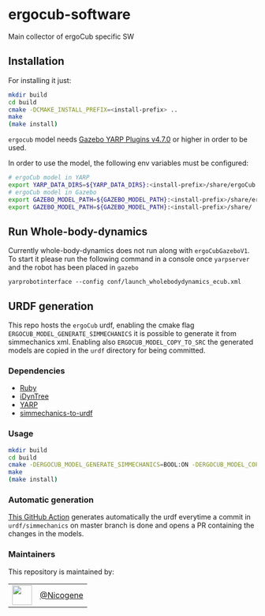 # ergocub-software
Main collector of ergoCub specific SW

## Installation

For installing it just:
```sh
mkdir build
cd build
cmake -DCMAKE_INSTALL_PREFIX=<install-prefix> ..
make
(make install)
```
`ergocub` model needs [Gazebo YARP Plugins v4.7.0](https://github.com/robotology/gazebo-yarp-plugins/releases/tag/v4.7.0) or higher in order to be used.

In order to use the model, the following env variables must be configured:
```sh
# ergoCub model in YARP
export YARP_DATA_DIRS=${YARP_DATA_DIRS}:<install-prefix>/share/ergoCub
# ergoCub model in Gazebo
export GAZEBO_MODEL_PATH=${GAZEBO_MODEL_PATH}:<install-prefix>/share/ergoCub/robots
export GAZEBO_MODEL_PATH=${GAZEBO_MODEL_PATH}:<install-prefix>/share/
```

## Run Whole-body-dynamics
Currently whole-body-dynamics does not run along with `ergoCubGazeboV1`. To start it please run the following command in a console once `yarpserver` and
the robot has been placed in `gazebo`
```console
yarprobotinterface --config conf/launch_wholebodydynamics_ecub.xml
```

## URDF generation
This repo hosts the `ergoCub` urdf, enabling the cmake flag `ERGOCUB_MODEL_GENERATE_SIMMECHANICS` it is possible to generate it from simmechanics xml.
Enabling also `ERGOCUB_MODEL_COPY_TO_SRC` the generated models are copied in the `urdf` directory for being committed.
### Dependencies
- [Ruby](https://www.ruby-lang.org/en/)
- [iDynTree](https://github.com/robotology/idyntree)
- [YARP](https://github.com/robotology/yarp)
- [simmechanics-to-urdf](https://github.com/robotology/simmechanics-to-urdf)
### Usage
```sh
mkdir build
cd build
cmake -DERGOCUB_MODEL_GENERATE_SIMMECHANICS=BOOL:ON -DERGOCUB_MODEL_COPY_TO_SRC=BOOL:ON ..
make
(make install)
```

### Automatic generation
[This GitHub Action](/.github/workflows/generate_models.yml) generates automatically the urdf everytime a commit in `urdf/simmechanics` on master branch is done and opens a PR containing the changes in the models.

### Maintainers
This repository is maintained by:

| | |
|:---:|:---:|
| [<img src="https://github.com/Nicogene.png" width="40">](https://github.com/Nicogene) | [@Nicogene](https://github.com/Nicogene) |
